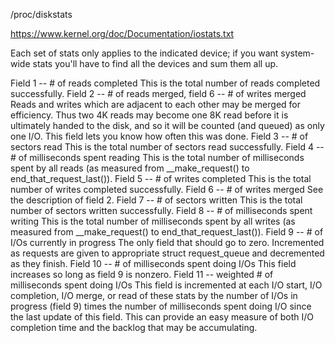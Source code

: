 /proc/diskstats

https://www.kernel.org/doc/Documentation/iostats.txt

Each set of stats only applies to the indicated device; if you want
system-wide stats you'll have to find all the devices and sum them all up.

Field  1 -- # of reads completed
    This is the total number of reads completed successfully.
Field  2 -- # of reads merged, field 6 -- # of writes merged
    Reads and writes which are adjacent to each other may be merged for
    efficiency.  Thus two 4K reads may become one 8K read before it is
    ultimately handed to the disk, and so it will be counted (and queued)
    as only one I/O.  This field lets you know how often this was done.
Field  3 -- # of sectors read
    This is the total number of sectors read successfully.
Field  4 -- # of milliseconds spent reading
    This is the total number of milliseconds spent by all reads (as
    measured from __make_request() to end_that_request_last()).
Field  5 -- # of writes completed
    This is the total number of writes completed successfully.
Field  6 -- # of writes merged
    See the description of field 2.
Field  7 -- # of sectors written
    This is the total number of sectors written successfully.
Field  8 -- # of milliseconds spent writing
    This is the total number of milliseconds spent by all writes (as
    measured from __make_request() to end_that_request_last()).
Field  9 -- # of I/Os currently in progress
    The only field that should go to zero. Incremented as requests are
    given to appropriate struct request_queue and decremented as they finish.
Field 10 -- # of milliseconds spent doing I/Os
    This field increases so long as field 9 is nonzero.
Field 11 -- weighted # of milliseconds spent doing I/Os
    This field is incremented at each I/O start, I/O completion, I/O
    merge, or read of these stats by the number of I/Os in progress
    (field 9) times the number of milliseconds spent doing I/O since the
    last update of this field.  This can provide an easy measure of both
    I/O completion time and the backlog that may be accumulating.


